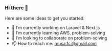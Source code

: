 ### Hi there 👋


<!-- **musafci/musafci** is a ✨ _special_ ✨ repository because its `README.md` (this file) appears on your GitHub profile. -->

Here are some ideas to get you started:

- 🔭 I’m currently working on Laravel & Next.js
- 🌱 I’m currently learning AWS, problem-solving
- 👯 I’m looking to collaborate on problem-solving
- 📫 How to reach me: musa.fci@gmail.com
<!-- 🤔 I’m looking for help with ... -->
<!-- 💬 Ask me about ... -->
<!-- 😄 Pronouns: ... -->
<!-- ⚡ Fun fact: ... -->
